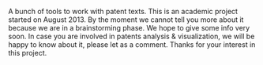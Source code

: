 A bunch of tools to work with patent texts. This is an academic project started on August 2013.
By the moment we cannot tell you more about it because we are in a brainstorming phase. We hope to give some info very soon. 
In case you are involved in patents analysis & visualization, we will be happy to know about it, please let as a comment.
Thanks for your interest in this project.
